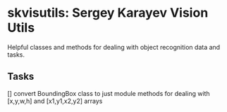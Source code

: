 # skvisutils: Sergey Karayev Vision Utils

Helpful classes and methods for dealing with object recognition data and tasks.

## Tasks

[] convert BoundingBox class to just module methods for dealing with [x,y,w,h] and [x1,y1,x2,y2] arrays
